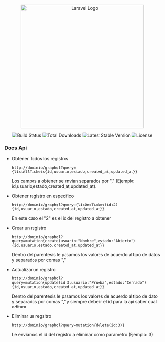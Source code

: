 <p align="center"><a href="https://laravel.com" target="_blank"><img src="https://raw.githubusercontent.com/laravel/art/master/logo-lockup/5%20SVG/2%20CMYK/1%20Full%20Color/laravel-logolockup-cmyk-red.svg" width="400" alt="Laravel Logo"></a></p>

<p align="center">
<a href="https://github.com/laravel/framework/actions"><img src="https://github.com/laravel/framework/workflows/tests/badge.svg" alt="Build Status"></a>
<a href="https://packagist.org/packages/laravel/framework"><img src="https://img.shields.io/packagist/dt/laravel/framework" alt="Total Downloads"></a>
<a href="https://packagist.org/packages/laravel/framework"><img src="https://img.shields.io/packagist/v/laravel/framework" alt="Latest Stable Version"></a>
<a href="https://packagist.org/packages/laravel/framework"><img src="https://img.shields.io/packagist/l/laravel/framework" alt="License"></a>
</p>

### Docs Api

- Obtener Todos los registros

  `http://dominio/graphql?query={listAllTickets{id,usuario,estado,created_at,updated_at}}`

  Los campos a obtener se envian separados por "," (Ejemplo: id,usuario,estado,created_at,updated_at).

- Obtener registro en especifico

  `http://dominio/graphql?query={lisOneTicket(id:2){id,usuario,estado,created_at,updated_at}}`

  En este caso el "2" es el id del registro a obtener

- Crear un registro

  `http://dominio/graphql?query=mutation{create(usuario:"Nombre",estado:"Abierto"){id,usuario,estado,created_at,updated_at}}`

  Dentro del parentesis le pasamos los valores de acuerdo al tipo de datos y separados por comas ","

- Actualizar un registro

  `http://dominio/graphql?query=mutation{update(id:3,usuario:"Prueba",estado:"Cerrado"){id,usuario,estado,created_at,updated_at}}`

  Dentro del parentesis le pasamos los valores de acuerdo al tipo de dato y separados por comas "," y siempre debe ir el id para la api saber cual editara

- Eliminar un regsitro

  `http://dominio/graphql?query=mutation{delete(id:3)}`

  Le enviamos el id del registro a eliminar como parametro (Ejemplo: 3)
